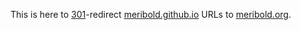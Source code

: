 This is here to [301][]-redirect [meribold.github.io][] URLs to [meribold.org][].

[301]: https://en.wikipedia.org/wiki/HTTP_301
[meribold.github.io]: https://meribold.github.io
[meribold.org]: https://meribold.org
